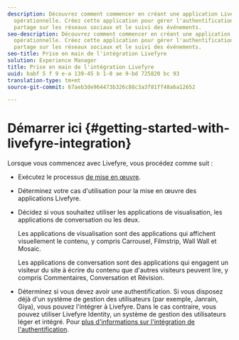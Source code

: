 ```yaml
---
description: Découvrez comment commencer en créant une application Livefyre entièrement
  opérationnelle. Créez cette application pour gérer l'authentification de base, le
  partage sur les réseaux sociaux et le suivi des événements.
seo-description: Découvrez comment commencer en créant une application Livefyre entièrement
  opérationnelle. Créez cette application pour gérer l'authentification de base, le
  partage sur les réseaux sociaux et le suivi des événements.
seo-title: Prise en main de l'intégration Livefyre
solution: Experience Manager
title: Prise en main de l'intégration Livefyre
uuid: babf 5 f 9 e-a 139-45 b 1-8 ae 9-bd 725820 bc 93
translation-type: tm+mt
source-git-commit: 67aeb3de964473b326c88c3a3f81ff48a6a12652

---
```



# Démarrer ici {#getting-started-with-livefyre-integration}

Lorsque vous commencez avec Livefyre, vous procédez comme suit :

* Exécutez le processus [de mise en œuvre](../c-getting-started/c-implementation-process/c-implementation-process.md#c_implementation_process).
* Déterminez votre cas d'utilisation pour la mise en œuvre des applications Livefyre.
* Décidez si vous souhaitez utiliser les applications de visualisation, les applications de conversation ou les deux.

   Les applications de visualisation sont des applications qui affichent visuellement le contenu, y compris Carrousel, Filmstrip, Wall Wall et Mosaic.

   Les applications de conversation sont des applications qui engagent un visiteur du site à écrire du contenu que d'autres visiteurs peuvent lire, y compris Commentaires, Conversation et Révision.

* Déterminez si vous devez avoir une authentification. Si vous disposez déjà d'un système de gestion des utilisateurs (par exemple, Janrain, Giya), vous pouvez l'intégrer à Livefyre. Dans le cas contraire, vous pouvez utiliser Livefyre Identity, un système de gestion des utilisateurs léger et intégré. Pour [plus d'informations sur l'intégration de l'authentification](../t-about-identity-integration/t-about-identity-integration.md#t_about_identity_integration).

